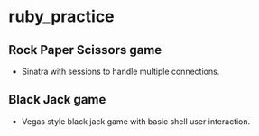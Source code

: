 # ruby_practice

## Rock Paper Scissors game
- Sinatra with sessions to handle multiple connections. 

## Black Jack game
- Vegas style black jack game with basic shell user interaction. 
